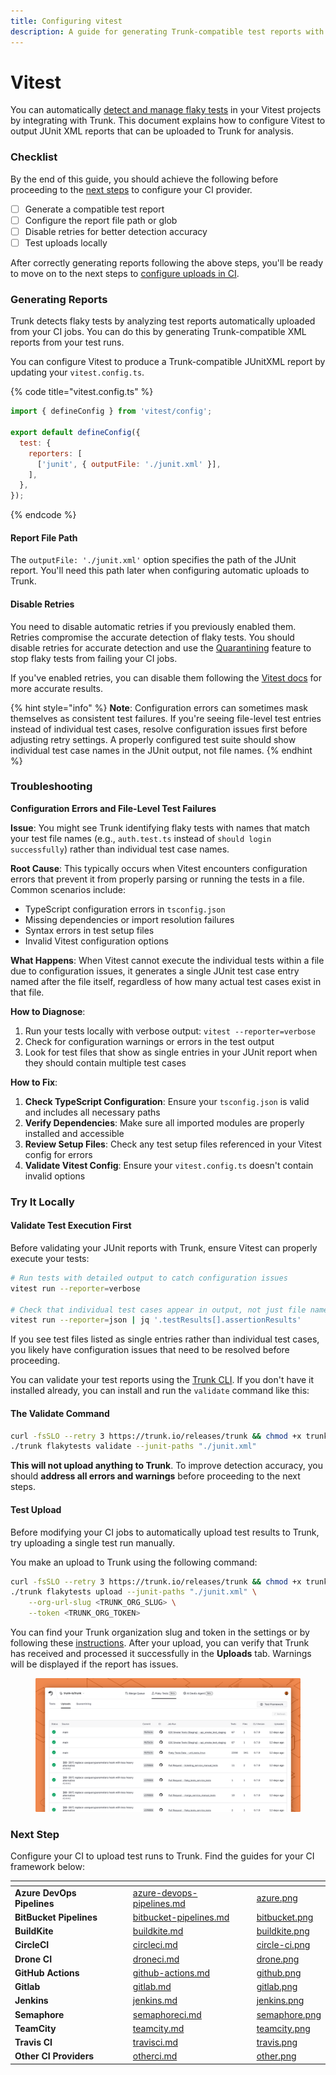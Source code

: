 ```yaml
---
title: Configuring vitest
description: A guide for generating Trunk-compatible test reports with Vitest
---
```


# Vitest

You can automatically [detect and manage flaky tests](../../detection.md) in your Vitest projects by integrating with Trunk. This document explains how to configure Vitest to output JUnit XML reports that can be uploaded to Trunk for analysis.

### Checklist

By the end of this guide, you should achieve the following before proceeding to the [next steps](vitest.md#next-step) to configure your CI provider.

* [ ] Generate a compatible test report
* [ ] Configure the report file path or glob
* [ ] Disable retries for better detection accuracy
* [ ] Test uploads locally

After correctly generating reports following the above steps, you'll be ready to move on to the next steps to [configure uploads in CI](../ci-providers/).

### Generating Reports

Trunk detects flaky tests by analyzing test reports automatically uploaded from your CI jobs. You can do this by generating Trunk-compatible XML reports from your test runs.

You can configure Vitest to produce a Trunk-compatible JUnitXML report by updating your `vitest.config.ts`.

{% code title="vitest.config.ts" %}
```javascript
import { defineConfig } from 'vitest/config';

export default defineConfig({
  test: {
    reporters: [
      ['junit', { outputFile: './junit.xml' }],
    ],
  },
});
```
{% endcode %}

#### Report File Path

The `outputFile: './junit.xml'` option specifies the path of the JUnit report. You'll need this path later when configuring automatic uploads to Trunk.

#### Disable Retries

You need to disable automatic retries if you previously enabled them. Retries compromise the accurate detection of flaky tests. You should disable retries for accurate detection and use the [Quarantining](../../quarantining.md) feature to stop flaky tests from failing your CI jobs.

If you've enabled retries, you can disable them following the [Vitest docs](https://vitest.dev/api/) for more accurate results.

{% hint style="info" %}
**Note**: Configuration errors can sometimes mask themselves as consistent test failures. If you're seeing file-level test entries instead of individual test cases, resolve configuration issues first before adjusting retry settings. A properly configured test suite should show individual test case names in the JUnit output, not file names.
{% endhint %}

### Troubleshooting

**Configuration Errors and File-Level Test Failures**

**Issue**: You might see Trunk identifying flaky tests with names that match your test file names (e.g., `auth.test.ts` instead of `should login successfully`) rather than individual test case names.

**Root Cause**: This typically occurs when Vitest encounters configuration errors that prevent it from properly parsing or running the tests in a file. Common scenarios include:

* TypeScript configuration errors in `tsconfig.json`
* Missing dependencies or import resolution failures
* Syntax errors in test setup files
* Invalid Vitest configuration options

**What Happens**: When Vitest cannot execute the individual tests within a file due to configuration issues, it generates a single JUnit test case entry named after the file itself, regardless of how many actual test cases exist in that file.

**How to Diagnose**:

1. Run your tests locally with verbose output: `vitest --reporter=verbose`
2. Check for configuration warnings or errors in the test output
3. Look for test files that show as single entries in your JUnit report when they should contain multiple test cases

**How to Fix**:

1. **Check TypeScript Configuration**: Ensure your `tsconfig.json` is valid and includes all necessary paths
2. **Verify Dependencies**: Make sure all imported modules are properly installed and accessible
3. **Review Setup Files**: Check any test setup files referenced in your Vitest config for errors
4. **Validate Vitest Config**: Ensure your `vitest.config.ts` doesn't contain invalid options

### Try It Locally

#### Validate Test Execution First

Before validating your JUnit reports with Trunk, ensure Vitest can properly execute your tests:

```bash
# Run tests with detailed output to catch configuration issues
vitest run --reporter=verbose

# Check that individual test cases appear in output, not just file names
vitest run --reporter=json | jq '.testResults[].assertionResults'
```

If you see test files listed as single entries rather than individual test cases, you likely have configuration issues that need to be resolved before proceeding.

You can validate your test reports using the [Trunk CLI](../../uploader.md). If you don't have it installed already, you can install and run the `validate` command like this:

#### **The Validate Command**

```sh
curl -fsSLO --retry 3 https://trunk.io/releases/trunk && chmod +x trunk
./trunk flakytests validate --junit-paths "./junit.xml"
```

**This will not upload anything to Trunk**. To improve detection accuracy, you should **address all errors and warnings** before proceeding to the next steps.

#### Test Upload

Before modifying your CI jobs to automatically upload test results to Trunk, try uploading a single test run manually.

You make an upload to Trunk using the following command:

```sh
curl -fsSLO --retry 3 https://trunk.io/releases/trunk && chmod +x trunk
./trunk flakytests upload --junit-paths "./junit.xml" \
    --org-url-slug <TRUNK_ORG_SLUG> \
    --token <TRUNK_ORG_TOKEN>
```

You can find your Trunk organization slug and token in the settings or by following these [instructions](https://docs.trunk.io/flaky-tests/get-started/ci-providers/otherci#id-1.-store-a-trunk_token-secret-in-your-ci-system). After your upload, you can verify that Trunk has received and processed it successfully in the **Uploads** tab. Warnings will be displayed if the report has issues.

<figure><picture><source srcset="../../../.gitbook/assets/data-uploads-dark.png" media="(prefers-color-scheme: dark)"><img src="../../../.gitbook/assets/data-uploads-light.png" alt=""></picture><figcaption></figcaption></figure>

### Next Step

Configure your CI to upload test runs to Trunk. Find the guides for your CI framework below:

<table data-view="cards" data-full-width="false"><thead><tr><th></th><th data-hidden></th><th data-hidden data-card-target data-type="content-ref"></th><th data-hidden data-card-cover data-type="files"></th></tr></thead><tbody><tr><td><strong>Azure DevOps Pipelines</strong></td><td></td><td><a href="../ci-providers/azure-devops-pipelines.md">azure-devops-pipelines.md</a></td><td><a href="../../../.gitbook/assets/azure.png">azure.png</a></td></tr><tr><td><strong>BitBucket Pipelines</strong></td><td></td><td><a href="../ci-providers/bitbucket-pipelines.md">bitbucket-pipelines.md</a></td><td><a href="../../../.gitbook/assets/bitbucket.png">bitbucket.png</a></td></tr><tr><td><strong>BuildKite</strong></td><td></td><td><a href="../ci-providers/buildkite.md">buildkite.md</a></td><td><a href="../../../.gitbook/assets/buildkite.png">buildkite.png</a></td></tr><tr><td><strong>CircleCI</strong></td><td></td><td><a href="../ci-providers/circleci.md">circleci.md</a></td><td><a href="../../../.gitbook/assets/circle-ci.png">circle-ci.png</a></td></tr><tr><td><strong>Drone CI</strong></td><td></td><td><a href="../ci-providers/droneci.md">droneci.md</a></td><td><a href="../../../.gitbook/assets/drone.png">drone.png</a></td></tr><tr><td><strong>GitHub Actions</strong></td><td></td><td><a href="../ci-providers/github-actions.md">github-actions.md</a></td><td><a href="../../../.gitbook/assets/github.png">github.png</a></td></tr><tr><td><strong>Gitlab</strong></td><td></td><td><a href="../ci-providers/gitlab.md">gitlab.md</a></td><td><a href="../../../.gitbook/assets/gitlab.png">gitlab.png</a></td></tr><tr><td><strong>Jenkins</strong></td><td></td><td><a href="../ci-providers/jenkins.md">jenkins.md</a></td><td><a href="../../../.gitbook/assets/jenkins.png">jenkins.png</a></td></tr><tr><td><strong>Semaphore</strong></td><td></td><td><a href="../ci-providers/semaphoreci.md">semaphoreci.md</a></td><td><a href="../../../.gitbook/assets/semaphore.png">semaphore.png</a></td></tr><tr><td><strong>TeamCity</strong></td><td></td><td><a href="../ci-providers/teamcity.md">teamcity.md</a></td><td><a href="../../../.gitbook/assets/teamcity.png">teamcity.png</a></td></tr><tr><td><strong>Travis CI</strong></td><td></td><td><a href="../ci-providers/travisci.md">travisci.md</a></td><td><a href="../../../.gitbook/assets/travis.png">travis.png</a></td></tr><tr><td><strong>Other CI Providers</strong></td><td></td><td><a href="../ci-providers/otherci.md">otherci.md</a></td><td><a href="../../../.gitbook/assets/other.png">other.png</a></td></tr></tbody></table>
